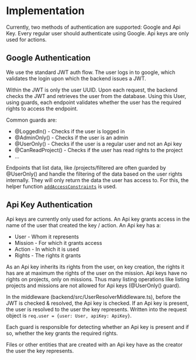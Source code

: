 # Implementation

Currently, two methods of authentication are supported: Google and Api Key.
Every regular user should authenticate using Google. Api keys are only used for actions.

## Google Authentication

We use the standard JWT auth flow.
The user logs in to google, which validates the login upon which the backend issues a JWT.

Within the JWT is only the user UUID.
Upon each request, the backend checks the JWT and retrieves the user from the database.
Using this User, using guards, each endpoint validates whether the user has the required rights to access the endpoint.

Common guards are:

-   @LoggedIn() - Checks if the user is logged in
-   @AdminOnly() - Checks if the user is an admin
-   @UserOnly() - Checks if the user is a regular user and not an Api key
-   @CanReadProject() - Checks if the user has read rights to the project
-   ...

Endpoints that list data, like /projects/filtered are often guarded by @UserOnly() and
handle the filtering of the data based on the user rights internally. They will only return the data the user has access to.
For this, the helper function [`addAccessConstraints`](/development/access-control/addAccessConstraints) is used.

## Api Key Authentication

Api keys are currently only used for actions. An Api key grants access in the name of the user that created the key / action.
An Api key has a:

-   User - Whom it represents
-   Mission - For which it grants access
-   Action - In which it is used
-   Rights - The rights it grants

As an Api key inherits its rights from the user, on key creation, the rights it has are at maximum the rights of the user on the mission.
Api keys have no rights on projects, only on missions. Thus many listing operations like listing projects and missions are not allowed for Api keys (@UserOnly() guard).

In the middleware (backend/src/UserResolverMiddleware.ts), before the JWT is checked & resolved, the Api key is checked. If an Api key is present,
the user is resolved to the user the key represents. Written into the request object is `req.user = {user: User, apiKey: ApiKey}`.

Each guard is responsible for detecting whether an Api key is present and if so, whether the key grants the required rights.

Files or other entities that are created with an Api key have as the creator the user the key represents.
